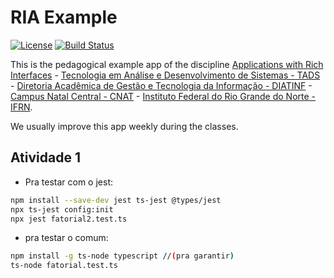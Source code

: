 RIA Example
=======
[![License](http://img.shields.io/:license-apache-blue.svg)](http://www.apache.org/licenses/LICENSE-2.0.html)
[![Build Status](https://github.com/persapiens-classes/ifrn-ria-example/actions/workflows/node.yml/badge.svg)](https://github.com/peraspiens-classes/ifrn-ria-example/actions)

This is the pedagogical example app of the discipline [Applications with Rich Interfaces](https://github.com/persapiens-classes/ifrn-ria) - [Tecnologia em Análise e Desenvolvimento de Sistemas - TADS](https://sites.google.com/escolar.ifrn.edu.br/diatinf/cursos/superiores/an%C3%A1lise-e-desenvolvimento-de-sistemas?authuser=0) - [Diretoria Acadêmica de Gestão e Tecnologia da Informação - DIATINF](https://diatinf.ifrn.edu.br) - [Campus Natal Central - CNAT](https://portal.ifrn.edu.br/campus/natalcentral) - [Instituto Federal do Rio Grande do Norte - IFRN](https://portal.ifrn.edu.br/).

We usually improve this app weekly during the classes.


## Atividade 1
- Pra testar com o jest: 
```bash
npm install --save-dev jest ts-jest @types/jest
npx ts-jest config:init
npx jest fatorial2.test.ts
```

- pra testar o comum:
```bash
npm install -g ts-node typescript //(pra garantir)
ts-node fatorial.test.ts
```